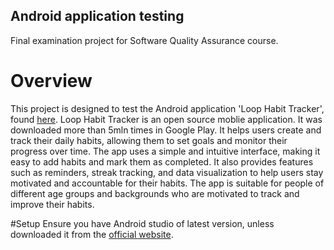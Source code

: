 ## Android application testing
Final examination project for Software Quality Assurance course.

# Overview
This project is designed to test the Android application 'Loop Habit Tracker', found [here](https://github.com/iSoron/uhabits). Loop Habit Tracker is an open source moblie application. It was downloaded more than 5mln times in Google Play. It helps users create and track their daily habits, allowing them to set goals and monitor their progress over time. The app uses a simple and intuitive interface, making it easy to add habits and mark them as completed. It also provides features such as reminders, streak tracking, and data visualization to help users stay motivated and accountable for their habits.
The app is suitable for people of different age groups and backgrounds who are motivated to track and improve their habits.

#Setup 
Ensure you have Android studio of latest version, unless downloaded it from the [official website](https://developer.android.com/about/versions/13).

